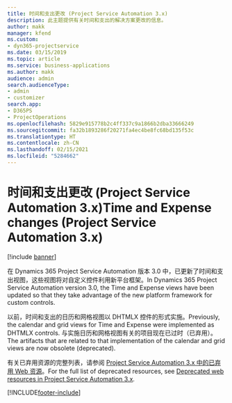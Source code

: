 ```yaml
---
title: 时间和支出更改 (Project Service Automation 3.x)
description: 此主题提供有关时间和支出的解决方案更改的信息。
author: makk
manager: kfend
ms.custom:
- dyn365-projectservice
ms.date: 03/15/2019
ms.topic: article
ms.service: business-applications
ms.author: makk
audience: admin
search.audienceType:
- admin
- customizer
search.app:
- D365PS
- ProjectOperations
ms.openlocfilehash: 5829e915778b2c4ff337c9a1866b2dba33666249
ms.sourcegitcommit: fa32b1893286f20271fa4ec4be8fc68bd135f53c
ms.translationtype: HT
ms.contentlocale: zh-CN
ms.lasthandoff: 02/15/2021
ms.locfileid: "5284662"
---
```

# <a name="time-and-expense-changes-project-service-automation-3x"></a><span data-ttu-id="8d0ed-103">时间和支出更改 (Project Service Automation 3.x)</span><span class="sxs-lookup"><span data-stu-id="8d0ed-103">Time and Expense changes (Project Service Automation 3.x)</span></span>

[!include [banner](../../includes/psa-now-project-operations.md)]

<span data-ttu-id="8d0ed-104">在 Dynamics 365 Project Service Automation 版本 3.0 中，已更新了时间和支出视图，这些视图将对自定义控件利用新平台框架。</span><span class="sxs-lookup"><span data-stu-id="8d0ed-104">In Dynamics 365 Project Service Automation version 3.0, the Time and Expense views have been updated so that they take advantage of the new platform framework for custom controls.</span></span>

<span data-ttu-id="8d0ed-105">以前，时间和支出的日历和网格视图以 DHTMLX 控件的形式实施。</span><span class="sxs-lookup"><span data-stu-id="8d0ed-105">Previously, the calendar and grid views for Time and Expense were implemented as DHTMLX controls.</span></span> <span data-ttu-id="8d0ed-106">与实施日历和网格视图有关的项目现在已过时（已弃用）。</span><span class="sxs-lookup"><span data-stu-id="8d0ed-106">The artifacts that are related to that implementation of the calendar and grid views are now obsolete (deprecated).</span></span>

<span data-ttu-id="8d0ed-107">有关已弃用资源的完整列表，请参阅 [Project Service Automation 3.x 中的已弃用 Web 资源](web-resources-deprecated-v3.x.md)。</span><span class="sxs-lookup"><span data-stu-id="8d0ed-107">For the full list of deprecated resources, see [Deprecated web resources in Project Service Automation 3.x](web-resources-deprecated-v3.x.md).</span></span>


[!INCLUDE[footer-include](../../includes/footer-banner.md)]